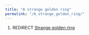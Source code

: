 ```yaml
---
title: "A strange golden ring"
permalink: "/A_strange_golden_ring/"
---
```


1.  REDIRECT [Strange golden ring](Strange_golden_ring "wikilink")